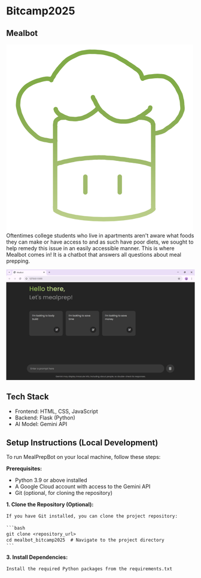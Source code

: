 # Bitcamp2025

## Mealbot
![Mealbot](logo.png#left)
Oftentimes college students who live in apartments aren't aware what foods they can make or have access to and as such have poor diets, we sought to help remedy this issue in an easily accessible manner. This is where Mealbot comes in! It is a chatbot that answers all questions about meal prepping. 

<img src="mealbot_output.png" alt="mealbot output" style="width:1200px;"/>

## Tech Stack

* Frontend: HTML, CSS, JavaScript
* Backend: Flask (Python)
* AI Model: Gemini API

## Setup Instructions (Local Development)

To run MealPrepBot on your local machine, follow these steps:

**Prerequisites:**

* Python 3.9 or above installed
* A Google Cloud account with access to the Gemini API
* Git (optional, for cloning the repository)

**1.  Clone the Repository (Optional):**

    If you have Git installed, you can clone the project repository:

    ```bash
    git clone <repository_url> 
    cd mealbot_bitcamp2025  # Navigate to the project directory
    ```


**3.  Install Dependencies:**

    Install the required Python packages from the requirements.txt
